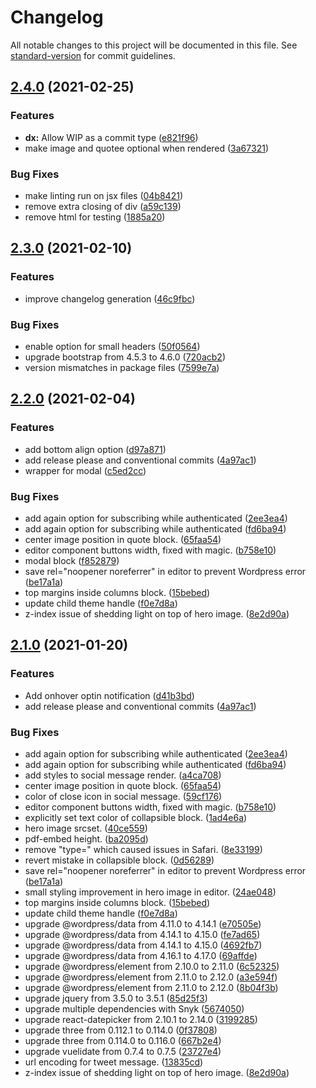 # Changelog

All notable changes to this project will be documented in this file. See [standard-version](https://github.com/conventional-changelog/standard-version) for commit guidelines.

## [2.4.0](https://github.com/greenpeace/planet4-gpnl-plugin-gutenberg-blocks/compare/v2.3.0...v2.4.0) (2021-02-25)


### Features

* **dx:** Allow WIP as a commit type ([e821f96](https://github.com/greenpeace/planet4-gpnl-plugin-gutenberg-blocks/commit/e821f9616d3223b852589b3ceea4ab1f7ba55e22))
* make image and quotee optional when rendered ([3a67321](https://github.com/greenpeace/planet4-gpnl-plugin-gutenberg-blocks/commit/3a67321f2ed5961752d3c67d78e7513b1518e579))


### Bug Fixes

* make linting run on jsx files ([04b8421](https://github.com/greenpeace/planet4-gpnl-plugin-gutenberg-blocks/commit/04b842198fac4a678e57ebf1317d65fc2e3606a0))
* remove extra closing of div ([a59c139](https://github.com/greenpeace/planet4-gpnl-plugin-gutenberg-blocks/commit/a59c1395a5049dacbf13adbfd3bccfbfa8107138))
* remove html for testing ([1885a20](https://github.com/greenpeace/planet4-gpnl-plugin-gutenberg-blocks/commit/1885a207867d20e3c1c94c2c47e73f24e3415e60))

## [2.3.0](https://github.com/greenpeace/planet4-gpnl-plugin-gutenberg-blocks/compare/v2.2.0...v2.3.0) (2021-02-10)


### Features

* improve changelog generation ([46c9fbc](https://github.com/greenpeace/planet4-gpnl-plugin-gutenberg-blocks/commit/46c9fbc29ee358d5606dc2e0b1f11ffeadb1cd79))


### Bug Fixes

* enable option for small headers ([50f0564](https://github.com/greenpeace/planet4-gpnl-plugin-gutenberg-blocks/commit/50f0564dac1e49ac58248cf1b53bc13afa71979d))
* upgrade bootstrap from 4.5.3 to 4.6.0 ([720acb2](https://github.com/greenpeace/planet4-gpnl-plugin-gutenberg-blocks/commit/720acb2676839ffdb7730a0da4e9ea5432311355))
* version mismatches in package files ([7599e7a](https://github.com/greenpeace/planet4-gpnl-plugin-gutenberg-blocks/commit/7599e7a80d917ee09e7d795faaf40c32d308f1a8))

## [2.2.0](https://github.com/greenpeace/planet4-gpnl-plugin-gutenberg-blocks/compare/v2.0.2...v2.2.0) (2021-02-04)


### Features

* add bottom align option ([d97a871](https://github.com/greenpeace/planet4-gpnl-plugin-gutenberg-blocks/commit/d97a8713866dffd20a093b2893f3913e8c944e64))
* add release please and conventional commits ([4a97ac1](https://github.com/greenpeace/planet4-gpnl-plugin-gutenberg-blocks/commit/4a97ac11f267f8ddd3646d1c6ff63d578f96a003))
* wrapper for modal ([c5ed2cc](https://github.com/greenpeace/planet4-gpnl-plugin-gutenberg-blocks/commit/c5ed2cc2b6832a6520f05741a0c1f6362d31dc39))


### Bug Fixes

* add again option for subscribing while authenticated ([2ee3ea4](https://github.com/greenpeace/planet4-gpnl-plugin-gutenberg-blocks/commit/2ee3ea4541f8bffe28edf8a5028889fa48a7a740))
* add again option for subscribing while authenticated ([fd6ba94](https://github.com/greenpeace/planet4-gpnl-plugin-gutenberg-blocks/commit/fd6ba94bea8d7f15f8e9981bf4532ba779951246))
* center image position in quote block. ([65faa54](https://github.com/greenpeace/planet4-gpnl-plugin-gutenberg-blocks/commit/65faa5454d5eb249012fb016dbe50e3d0e500619))
* editor component buttons width, fixed with magic. ([b758e10](https://github.com/greenpeace/planet4-gpnl-plugin-gutenberg-blocks/commit/b758e1046e7af21415425c8ccf9c90d95da3be5b))
* modal block ([f852879](https://github.com/greenpeace/planet4-gpnl-plugin-gutenberg-blocks/commit/f85287942b8e84a2ef062a439af6ec25a11f1667))
* save rel="noopener noreferrer" in editor to prevent Wordpress error ([be17a1a](https://github.com/greenpeace/planet4-gpnl-plugin-gutenberg-blocks/commit/be17a1ae1bf348e26bd73706858868dd3c169386))
* top margins inside columns block. ([15bebed](https://github.com/greenpeace/planet4-gpnl-plugin-gutenberg-blocks/commit/15bebed8605e75817765af213f42e17de8f4eac0))
* update child theme handle ([f0e7d8a](https://github.com/greenpeace/planet4-gpnl-plugin-gutenberg-blocks/commit/f0e7d8a42812ecb1278d837bc5dc00a355bcfed9))
* z-index issue of shedding light on top of hero image.  ([8e2d90a](https://github.com/greenpeace/planet4-gpnl-plugin-gutenberg-blocks/commit/8e2d90ad4af767a209b1f893bb3b2525226bd95a))

## [2.1.0](https://www.github.com/greenpeace/planet4-gpnl-plugin-gutenberg-blocks/compare/v2.0.4...v2.1.0) (2021-01-20)


### Features

* Add onhover optin notification ([d41b3bd](https://www.github.com/greenpeace/planet4-gpnl-plugin-gutenberg-blocks/commit/d41b3bdcc97ac861055e4f498fada9b0fe2e1af9))
* add release please and conventional commits ([4a97ac1](https://www.github.com/greenpeace/planet4-gpnl-plugin-gutenberg-blocks/commit/4a97ac11f267f8ddd3646d1c6ff63d578f96a003))


### Bug Fixes

* add again option for subscribing while authenticated ([2ee3ea4](https://www.github.com/greenpeace/planet4-gpnl-plugin-gutenberg-blocks/commit/2ee3ea4541f8bffe28edf8a5028889fa48a7a740))
* add again option for subscribing while authenticated ([fd6ba94](https://www.github.com/greenpeace/planet4-gpnl-plugin-gutenberg-blocks/commit/fd6ba94bea8d7f15f8e9981bf4532ba779951246))
* add styles to social message render. ([a4ca708](https://www.github.com/greenpeace/planet4-gpnl-plugin-gutenberg-blocks/commit/a4ca7083e159c7a506b925558f92ee41dbd714f8))
* center image position in quote block. ([65faa54](https://www.github.com/greenpeace/planet4-gpnl-plugin-gutenberg-blocks/commit/65faa5454d5eb249012fb016dbe50e3d0e500619))
* color of close icon in social message. ([59cf176](https://www.github.com/greenpeace/planet4-gpnl-plugin-gutenberg-blocks/commit/59cf176893f2cc99743b51a3702a6724c5547175))
* editor component buttons width, fixed with magic. ([b758e10](https://www.github.com/greenpeace/planet4-gpnl-plugin-gutenberg-blocks/commit/b758e1046e7af21415425c8ccf9c90d95da3be5b))
* explicitly set text color of collapsible block. ([1ad4e6a](https://www.github.com/greenpeace/planet4-gpnl-plugin-gutenberg-blocks/commit/1ad4e6a6084254a35a800fb203ae579372ed5169))
* hero image srcset. ([40ce559](https://www.github.com/greenpeace/planet4-gpnl-plugin-gutenberg-blocks/commit/40ce559a4298fb9174faf4cedf192a7bd1785de0))
* pdf-embed height. ([ba2095d](https://www.github.com/greenpeace/planet4-gpnl-plugin-gutenberg-blocks/commit/ba2095dcc29fda8a7017c24d183c0cd4c7a99420))
* remove "type=" which caused issues in Safari. ([8e33199](https://www.github.com/greenpeace/planet4-gpnl-plugin-gutenberg-blocks/commit/8e331996bb2f11490ad7a2e4878773405fae5908))
* revert mistake in collapsible block. ([0d56289](https://www.github.com/greenpeace/planet4-gpnl-plugin-gutenberg-blocks/commit/0d56289f0f9dc6dedec551b0d37521a4e3be241e))
* save rel="noopener noreferrer" in editor to prevent Wordpress error ([be17a1a](https://www.github.com/greenpeace/planet4-gpnl-plugin-gutenberg-blocks/commit/be17a1ae1bf348e26bd73706858868dd3c169386))
* small styling improvement in hero image in editor. ([24ae048](https://www.github.com/greenpeace/planet4-gpnl-plugin-gutenberg-blocks/commit/24ae0484d6571324411e2084d6c222b6689e4f24))
* top margins inside columns block. ([15bebed](https://www.github.com/greenpeace/planet4-gpnl-plugin-gutenberg-blocks/commit/15bebed8605e75817765af213f42e17de8f4eac0))
* update child theme handle ([f0e7d8a](https://www.github.com/greenpeace/planet4-gpnl-plugin-gutenberg-blocks/commit/f0e7d8a42812ecb1278d837bc5dc00a355bcfed9))
* upgrade @wordpress/data from 4.11.0 to 4.14.1 ([e70505e](https://www.github.com/greenpeace/planet4-gpnl-plugin-gutenberg-blocks/commit/e70505e231517987d9add7a0c3d10ee99c65ae62))
* upgrade @wordpress/data from 4.14.1 to 4.15.0 ([fe7ad65](https://www.github.com/greenpeace/planet4-gpnl-plugin-gutenberg-blocks/commit/fe7ad659bbcc1957c2c0baa0fc72f9e8b17bda6b))
* upgrade @wordpress/data from 4.14.1 to 4.15.0 ([4692fb7](https://www.github.com/greenpeace/planet4-gpnl-plugin-gutenberg-blocks/commit/4692fb7b49652670c31f4e5e47d30303944a075b))
* upgrade @wordpress/data from 4.16.1 to 4.17.0 ([69affde](https://www.github.com/greenpeace/planet4-gpnl-plugin-gutenberg-blocks/commit/69affdeee34f2021984207d2b2fa2961214b3ccf))
* upgrade @wordpress/element from 2.10.0 to 2.11.0 ([6c52325](https://www.github.com/greenpeace/planet4-gpnl-plugin-gutenberg-blocks/commit/6c52325c6d95d799c976176272fbf70bfc60092d))
* upgrade @wordpress/element from 2.11.0 to 2.12.0 ([a3e594f](https://www.github.com/greenpeace/planet4-gpnl-plugin-gutenberg-blocks/commit/a3e594f3ab2a6da2432068473bb9c7c75a786220))
* upgrade @wordpress/element from 2.11.0 to 2.12.0 ([8b04f3b](https://www.github.com/greenpeace/planet4-gpnl-plugin-gutenberg-blocks/commit/8b04f3b691b3ee6df965f6e402592b6decf3a645))
* upgrade jquery from 3.5.0 to 3.5.1 ([85d25f3](https://www.github.com/greenpeace/planet4-gpnl-plugin-gutenberg-blocks/commit/85d25f3063688918835582fa944e0e06186f8d95))
* upgrade multiple dependencies with Snyk ([5674050](https://www.github.com/greenpeace/planet4-gpnl-plugin-gutenberg-blocks/commit/5674050a71975d29638e9be87575621bc1ae76d7))
* upgrade react-datepicker from 2.10.1 to 2.14.0 ([3199285](https://www.github.com/greenpeace/planet4-gpnl-plugin-gutenberg-blocks/commit/3199285243f50112ac16e46f8b212b29b8c61971))
* upgrade three from 0.112.1 to 0.114.0 ([0f37808](https://www.github.com/greenpeace/planet4-gpnl-plugin-gutenberg-blocks/commit/0f3780833bf9f7329e7463bc9bf1e290735235ab))
* upgrade three from 0.114.0 to 0.116.0 ([667b2e4](https://www.github.com/greenpeace/planet4-gpnl-plugin-gutenberg-blocks/commit/667b2e48e088cceca6240631f3f76e8d2ad163d8))
* upgrade vuelidate from 0.7.4 to 0.7.5 ([23727e4](https://www.github.com/greenpeace/planet4-gpnl-plugin-gutenberg-blocks/commit/23727e413b3e912c21ab0b51f9f2c811fe1262f5))
* url encoding for tweet message. ([13835cd](https://www.github.com/greenpeace/planet4-gpnl-plugin-gutenberg-blocks/commit/13835cd1b6d69e791261596a42f151ba76950a5b))
* z-index issue of shedding light on top of hero image. ([8e2d90a](https://www.github.com/greenpeace/planet4-gpnl-plugin-gutenberg-blocks/commit/8e2d90ad4af767a209b1f893bb3b2525226bd95a))
